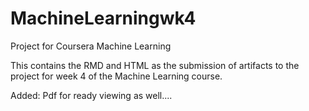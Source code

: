 # MachineLearningwk4
Project for Coursera Machine Learning

This contains the RMD and HTML as the submission of artifacts to the project for week 4 of the Machine Learning course.

Added: Pdf for ready viewing as well....


